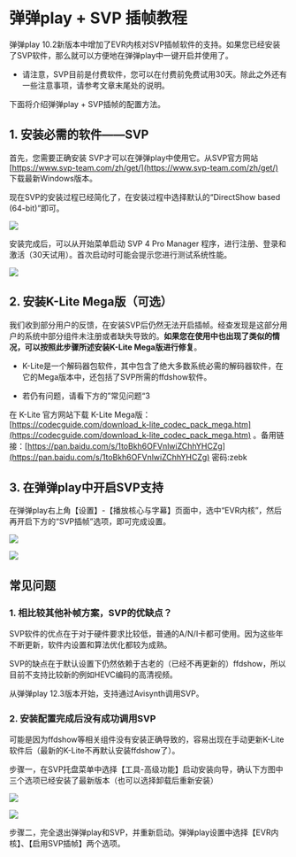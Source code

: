 # 弹弹play + SVP 插帧教程

弹弹play 10.2新版本中增加了EVR内核对SVP插帧软件的支持。如果您已经安装了SVP软件，那么就可以方便地在弹弹play中一键开启并使用了。

* 请注意，SVP目前是付费软件，您可以在付费前免费试用30天。除此之外还有一些注意事项，请参考文章末尾处的说明。

下面将介绍弹弹play + SVP插帧的配置方法。

## 1. 安装必需的软件——SVP

首先，您需要正确安装 SVP才可以在弹弹play中使用它。从SVP官方网站 [https://www.svp-team.com/zh/get/](https://www.svp-team.com/zh/get/) 下载最新Windows版本。

现在SVP的安装过程已经简化了，在安装过程中选择默认的“DirectShow based (64-bit)”即可。

![](https://txc.gtimg.com/data/104929/2022/0522/5126858b9ee3aeefc4a25373ed999227.png)

安装完成后，可以从开始菜单启动 SVP 4 Pro Manager 程序，进行注册、登录和激活（30天试用）。首次启动时可能会提示您进行测试系统性能。

![](https://txc.gtimg.com/data/104929/2022/0522/fb7f08265971b130bf163bf5572b1efc.png)

## 2. 安装K-Lite Mega版（可选）

我们收到部分用户的反馈，在安装SVP后仍然无法开启插帧。经查发现是这部分用户的系统中部分组件未注册或者缺失导致的。**如果您在使用中也出现了类似的情况，可以按照此步骤所述安装K-Lite Mega版进行修复**。

* K-Lite是一个解码器包软件，其中包含了绝大多数系统必需的解码器软件，在它的Mega版本中，还包括了SVP所需的ffdshow软件。

* 若仍有问题，请看下方的”常见问题“3

在 K-Lite 官方网站下载 K-Lite Mega版： [https://codecguide.com/download_k-lite_codec_pack_mega.htm](https://codecguide.com/download_k-lite_codec_pack_mega.htm) 。备用链接：[https://pan.baidu.com/s/1toBkh6OFVnlwiZChhYHCZg](https://pan.baidu.com/s/1toBkh6OFVnlwiZChhYHCZg) 密码:zebk

## 3. 在弹弹play中开启SVP支持

在弹弹play右上角【设置】-【播放核心与字幕】页面中，选中“EVR内核”，然后再开启下方的“SVP插帧”选项，即可完成设置。

![](https://txc.gtimg.com/data/104929/2022/0522/98e4674f51958d82ec1d9a8bcbadec8f.png)

![](https://txc.gtimg.com/data/104929/2022/0522/40131eef3cc62aec8a5151e11f59a19f.png)

## 常见问题

### 1. 相比较其他补帧方案，SVP的优缺点？

SVP软件的优点在于对于硬件要求比较低，普通的A/N/I卡都可使用。因为这些年不断更新，软件内设置和算法优化都较为成熟。

SVP的缺点在于默认设置下仍然依赖于古老的（已经不再更新的）ffdshow，所以目前不支持比较新的例如HEVC编码的高清视频。

从弹弹play 12.3版本开始，支持通过Avisynth调用SVP。

### 2. 安装配置完成后没有成功调用SVP

可能是因为ffdshow等相关组件没有安装正确导致的，容易出现在手动更新K-Lite软件后（最新的K-Lite不再默认安装ffdshow了）。

步骤一，在SVP托盘菜单中选择【工具-高级功能】启动安装向导，确认下方图中三个选项已经安装了最新版本（也可以选择卸载后重新安装）

![](https://txc.gtimg.com/data/104929/2023/0924/fedea42ff07a9cdf0558dfeb9f74a736.png)

![](https://txc.gtimg.com/data/104929/2023/0924/aed0849594762b91b4a1b366633f8528.png)

步骤二，完全退出弹弹play和SVP，并重新启动。弹弹play设置中选择【EVR内核】、【启用SVP插帧】两个选项。
